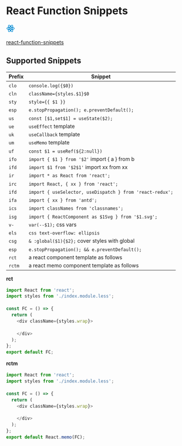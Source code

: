 # React Function Snippets

![icon](./icon.png)

[react-function-snippets](https://github.com/reonce/react-function-snippets)

## Supported Snippets

| Prefix  | Snippet                                                    |
| ------- | ---------------------------------------------------------- |
| `clo`   | `console.log({$0})`                                        |
| `cln`   | `className={styles.$1}$0 `                                 |
| `sty`   | `style={{ $1 }}`                                           |
| `esp`   | `e.stopPropagation(); e.preventDefault();`                 |
| `us`    | `const [$1,set$1] = useState($2);`                         |
| `ue`    | `useEffect` template                                       |
| `uk`    | `useCallback` template                                     |
| `um`    | `useMemo` template                                         |
| `uf`    | `const $1 = useRef(${2:null})`                             |
| `ifo`   | `import { $1 } from '$2'` import { a } from b              |
| `ifd`   | `import $1 from '$2$1'` import xx from xx                  |
| `ir`    | `import * as React from 'react';`                          |
| `irc`   | `import React, { xx } from 'react';`                       |
| `ifd`   | `import { useSelector, useDispatch } from 'react-redux';`  |
| `ifa`   | `import { xx } from 'antd';`                               |
| `ics`   | `import classNames from 'classnames';`                     |
| `isg`   | `import { ReactComponent as $1Svg } from '$1.svg';`        |
| `v-`    | `var(--$1);` css vars                                      |
| `els`   | `css text-overflow: ellipsis`                              |
| `csg`   | `& :global($1){$2};` cover styles with global              |
| `esp`   | `e.stopPropagation(); && e.preventDefault();`              |
| `rct`   | a react component template as follows                      |
| `rctm`  | a react memo component template as follows                 |

**rct**

```js
import React from 'react';
import styles from './index.module.less';

const FC = () => {
  return (
    <div className={styles.wrap}>
       
    </div>
  );
};
export default FC;
```

**rctm**

```js
import React from 'react';
import styles from './index.module.less';
    
const FC = () => {
  return (
    <div className={styles.wrap}>
       
    </div>
  );
};
export default React.memo(FC);
```
